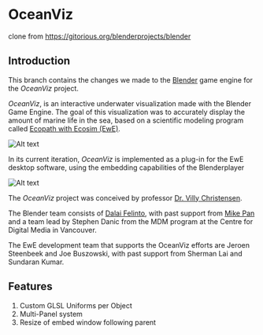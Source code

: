 OceanViz
========

clone from https://gitorious.org/blenderprojects/blender

Introduction
------------
This branch contains the changes we made to the [Blender](http://www.blender.org/) game engine for the *OceanViz* project.

*OceanViz*, is an interactive underwater visualization made with the Blender Game Engine.
The goal of this visualization was to accurately display the amount of marine life in the sea,
based on a scientific modeling program called [Ecopath with Ecosim (EwE)](http://www.ecopath.org/).

![Alt text](http://dalaifelinto.com/ftp/OceanViz.jpg "OceanViz © UBC Fisheries Centre")

In its current iteration, *OceanViz* is implemented as a plug-in for the EwE desktop software,
using the embedding capabilities of the Blenderplayer

![Alt text](http://dalaifelinto.com/ftp/EwEOceanVizPlugIn.jpg "OceanViz © UBC Fisheries Centre; EwE Plugin Jeroen Steenbeek and Dalai Felinto")

The *OceanViz* project was conceived by professor [Dr. Villy Christensen](http://www.fisheries.ubc.ca/faculty-staff/villy-christensen).

The Blender team consists of [Dalai Felinto](http://www.dalaifelinto.com/),
with past support from [Mike Pan](http://www.mikepan.com/) and a team lead by Stephen Danic
from the MDM program at the Centre for Digital Media in Vancouver.

The EwE development team that supports the OceanViz efforts are Jeroen Steenbeek and Joe Buszowski,
with past support from Sherman Lai and Sundaran Kumar.

Features
--------
 1. Custom GLSL Uniforms per Object
 2. Multi-Panel system
 3. Resize of embed window following parent
